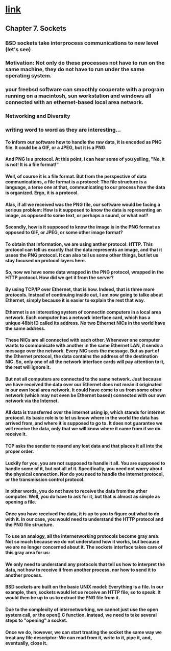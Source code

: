 # [link](https://docs.freebsd.org/en/books/developers-handbook/sockets/)

## Chapter 7. Sockets

### BSD sockets take interprocess communications to new level (let's see)

### Motivation: Not only do these processes not have to run on the same machine, they do not have to run under the same operating system. 

### your freebsd software can smoothly cooperate with a program running on a macintosh, sun workstation and windows all connected with an ethernet-based local area network. 

### Networking and Diversity

### writing word to word as they are interesting...

#### To inform our software how to handle the raw data, it is encoded as PNG file. It could be a GIF, or a JPEG, but it is a PNG.

#### And PNG is a protocol. At this point, I can hear some of you yelling, "No, it is not! It is a file format!"

#### Well, of course it is a file format. But from the perspective of data communications, a file format is a protocol: The file structure is a language, a terse one at that, communicating to our process how the data is organized. Ergo, it is a protocol. 

#### Alas, if all we received was the PNG file, our software would be facing a serious problem: How is it supposed to know the data is representing an image, as opposed to some text, or perhaps a sound, or what not? 

#### Secondly, how is it supposed to know the image is in the PNG format as opposed to GIF, or JPEG, or some other image format? 

#### To obtain that information, we are using anther protocol: HTTP. This protocol can tell us exactly that the data represents an image, and that it usees the PNG protocol. It can also tell us some other things, but let us stay focused on protocol layers here. 

#### So, now we have some data wrapped in the PNG protocol, wrapped in the HTTP protocol. How did we get it from the server?

#### By using TCP/IP over Ethernet, that is how. Indeed, that is three more protocols. Instead of continuing inside out, I am now going to talke about Ethernet, simply because it is easier to explain the rest that way. 

#### Ethernet is an interesting system of connectin computers in a local area network. Each computer has a network interface card, which has a unique 48bit ID called its address. No two Ethernet NICs in the world have the same address. 

#### These NICs are all connected with each other. Whenever one computer wants to communicate with another in the same Ethernet LAN, it sends a message over the network. Every NIC sees the message. But as part of the Ethernet protocol, the data contains the address of the destination NIC. So, only one of all the network interface cards will pay attention to it, the rest will ignore it. 

#### But not all computers are connected to the same network. Just because we have received the data over our Ethernet does not mean it originated in our own local area network. It could have come to us from some other network (which may not even be Ethernet based) connected with our own network via the Internet. 

#### All data is transferred over the internet using ip, which stands for internet protocol. its basic role is to let us know where in the world the data has arrived from, and where it is supposed to go to. It does not guarantee we will receive the data, only that we will know where it came from if we do receive it. 

#### TCP asks the sender to resend any lost data and that places it all into the proper order. 

#### Luckily for you, you are not supposed to handle it all. You are supposed to handle some of it, but not all of it. Specifically, you need not worry about the physical connection. Nor do you need to handle the internet protocol, or the transmission control protocol. 

#### In other words, you do not have to receive the data from the other computer. Well, you do have to ask for it, but that is almost as simple as opening a file.

#### Once you have received the data, it is up to you to figure out what to do with it. In our case, you would need to understand the HTTP protocol and the PNG file structure. 

#### To use an analogy, all the internetworking protocols become gray area: Not so much because we do not understand how it works, but because we are no longer concerned about it. The sockets interface takes care of this gray area for us:

#### We only need to understand any protocols that tell us how to interpret the data, not how to receive it from another process, nor how to send it to another process. 

#### BSD sockets are built on the basic UNIX model: Everything is a file. In our example, then, sockets would let ue receive an HTTP file, so to speak. It would then be up to us to extract the PNG file from it. 

#### Due to the complexity of internetworking, we cannot just use the open system call, or the open() C function. Instead, we need to take several steps to "opening" a socket. 

#### Once we do, however, we can start treating the socket the same way we treat any file descriptor: We can read from it, write to it, pipe it, and, eventually, close it. 

